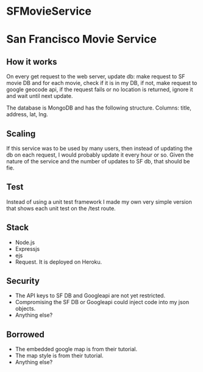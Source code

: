 # SFMovieService

# San Francisco Movie Service 


## How it works
On every get request to the web server, update db:
make request to SF movie DB and for each movie,
check if it is in my DB,
if not, make request to google geocode api,
if the request fails or no location is returned,
ignore it and wait until next update.

The database is MongoDB and has the following structure.
Columns: title, address, lat, lng.


## Scaling
If this service was to be used by many users,
then instead of updating the db on each request,
I would probably update it every hour or so.
Given the nature of the service and the number
of updates to SF db, that should be fie.


## Test
Instead of using a unit test framework
I made my own very simple version that shows each
unit test on the /test route.


## Stack
* Node.js
* Expressjs
* ejs
* Request.
It is deployed on Heroku.


## Security
* The API keys to SF DB and Googleapi are not yet restricted.
* Compromising the SF DB or Googleapi could inject code into my json objects.
* Anything else?


## Borrowed
* The embedded google map is from their tutorial.
* The map style is from their tutorial.
* Anything else?